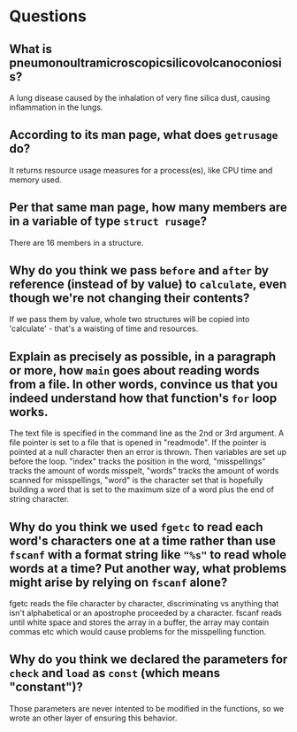 # Questions

## What is pneumonoultramicroscopicsilicovolcanoconiosis?

A lung disease caused by the inhalation of very fine silica dust, causing inflammation in the lungs.

## According to its man page, what does `getrusage` do?

It returns resource usage measures for a process(es), like CPU time and memory used.

## Per that same man page, how many members are in a variable of type `struct rusage`?

There are 16 members in a structure.

## Why do you think we pass `before` and `after` by reference (instead of by value) to `calculate`, even though we're not changing their contents?

If we pass them by value, whole two structures will be copied into 'calculate' - that's a waisting of time and resources.

## Explain as precisely as possible, in a paragraph or more, how `main` goes about reading words from a file. In other words, convince us that you indeed understand how that function's `for` loop works.

The text file is specified in the command line as the 2nd or 3rd argument. A file pointer is set to a file that is opened in "readmode". If the pointer is pointed at a null character then an error is thrown.
Then variables are set up before the loop. "index" tracks the position in the word, "misspellings" tracks the amount of words misspelt, "words" tracks the amount of words scanned for misspellings, "word" is
the character set that is hopefully building a word that is set to the maximum size of a word plus the end of string character.

## Why do you think we used `fgetc` to read each word's characters one at a time rather than use `fscanf` with a format string like `"%s"` to read whole words at a time? Put another way, what problems might arise by relying on `fscanf` alone?

fgetc reads the file character by character, discriminating vs anything that isn't alphabetical or an apostrophe proceeded by a character. fscanf reads until white space and stores the array in a buffer, the array may contain commas etc which
would cause problems for the misspelling function.

## Why do you think we declared the parameters for `check` and `load` as `const` (which means "constant")?
Those parameters are never intented to be modified in the functions, so we wrote an other layer of ensuring this behavior.

